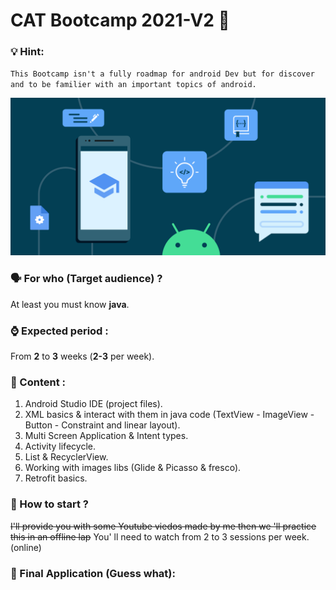# CAT Bootcamp 2021-V2 :rocket:

### :bulb: Hint:
`This Bootcamp isn't a fully roadmap for android Dev but for discover and to be familier with an important topics of android.`

<p align="center">
  <img src="img/android.png">
</p> 

### :speaking_head: For who (Target audience) ?
At least you must know **java**.

### :watch: Expected period :
From **2** to **3** weeks (**2-3** per week).

### :memo: Content :
1. Android Studio IDE (project files).
2. XML basics & interact with them in java code (TextView - ImageView - Button - Constraint and linear layout).
3. Multi Screen Application & Intent types.
4. Activity lifecycle.
5. List & RecyclerView.
6. Working with images libs (Glide & Picasso & fresco).
7. Retrofit basics.

###  :dash: How to start ?
~~I'll provide you with some Youtube viedos made by me then we 'll practice this in an offline lap~~
You' ll need to watch from 2 to 3 sessions per week. (online) 

### :thinking: Final Application (Guess what):

<!--### :runner: Let's Do it :
- For 1 & 2 & 3 & 4 -> [Click here](https://youtube.com/playlist?list=PL_99ATWogCcq0BNZD1R8VKU86FCvxKGHi)     
- For 5 -> [Click here](https://www.youtube.com/playlist?list=PL_99ATWogCcrsuH7GilsRJkD6dieQE9vK)     
- For 6 -> [Click here]()    
- For 7 -> [Click here]()
--!>
